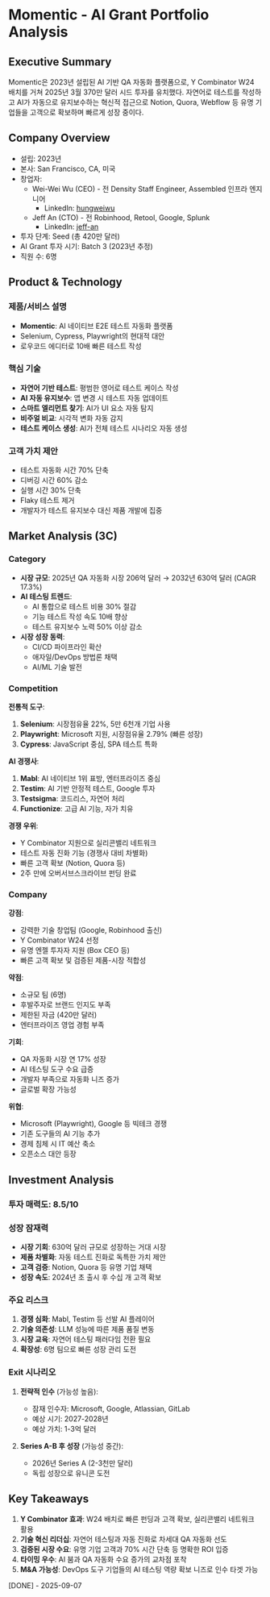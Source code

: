 # Momentic - AI Grant Portfolio Analysis

## Executive Summary
Momentic은 2023년 설립된 AI 기반 QA 자동화 플랫폼으로, Y Combinator W24 배치를 거쳐 2025년 3월 370만 달러 시드 투자를 유치했다. 자연어로 테스트를 작성하고 AI가 자동으로 유지보수하는 혁신적 접근으로 Notion, Quora, Webflow 등 유명 기업들을 고객으로 확보하며 빠르게 성장 중이다.

## Company Overview
- 설립: 2023년
- 본사: San Francisco, CA, 미국
- 창업자:
  - Wei-Wei Wu (CEO) - 전 Density Staff Engineer, Assembled 인프라 엔지니어
    - LinkedIn: [hungweiwu](https://www.linkedin.com/in/hungweiwu/)
  - Jeff An (CTO) - 전 Robinhood, Retool, Google, Splunk
    - LinkedIn: [jeff-an](https://www.linkedin.com/in/jeff-an/)
- 투자 단계: Seed (총 420만 달러)
- AI Grant 투자 시기: Batch 3 (2023년 추정)
- 직원 수: 6명

## Product & Technology
### 제품/서비스 설명
- **Momentic**: AI 네이티브 E2E 테스트 자동화 플랫폼
- Selenium, Cypress, Playwright의 현대적 대안
- 로우코드 에디터로 10배 빠른 테스트 작성

### 핵심 기술
- **자연어 기반 테스트**: 평범한 영어로 테스트 케이스 작성
- **AI 자동 유지보수**: 앱 변경 시 테스트 자동 업데이트
- **스마트 엘리먼트 찾기**: AI가 UI 요소 자동 탐지
- **비주얼 비교**: 시각적 변화 자동 감지
- **테스트 케이스 생성**: AI가 전체 테스트 시나리오 자동 생성

### 고객 가치 제안
- 테스트 자동화 시간 70% 단축
- 디버깅 시간 60% 감소
- 실행 시간 30% 단축
- Flaky 테스트 제거
- 개발자가 테스트 유지보수 대신 제품 개발에 집중

## Market Analysis (3C)
### Category
- **시장 규모**: 2025년 QA 자동화 시장 206억 달러 → 2032년 630억 달러 (CAGR 17.3%)
- **AI 테스팅 트렌드**:
  - AI 통합으로 테스트 비용 30% 절감
  - 기능 테스트 작성 속도 10배 향상
  - 테스트 유지보수 노력 50% 이상 감소
- **시장 성장 동력**:
  - CI/CD 파이프라인 확산
  - 애자일/DevOps 방법론 채택
  - AI/ML 기술 발전

### Competition
**전통적 도구**:
1. **Selenium**: 시장점유율 22%, 5만 6천개 기업 사용
2. **Playwright**: Microsoft 지원, 시장점유율 2.79% (빠른 성장)
3. **Cypress**: JavaScript 중심, SPA 테스트 특화

**AI 경쟁사**:
1. **Mabl**: AI 네이티브 1위 표방, 엔터프라이즈 중심
2. **Testim**: AI 기반 안정적 테스트, Google 투자
3. **Testsigma**: 코드리스, 자연어 처리
4. **Functionize**: 고급 AI 기능, 자가 치유

**경쟁 우위**:
- Y Combinator 지원으로 실리콘밸리 네트워크
- 테스트 자동 진화 기능 (경쟁사 대비 차별화)
- 빠른 고객 확보 (Notion, Quora 등)
- 2주 만에 오버서브스크라이브 펀딩 완료

### Company
**강점**:
- 강력한 기술 창업팀 (Google, Robinhood 출신)
- Y Combinator W24 선정
- 유명 엔젤 투자자 지원 (Box CEO 등)
- 빠른 고객 확보 및 검증된 제품-시장 적합성

**약점**:
- 소규모 팀 (6명)
- 후발주자로 브랜드 인지도 부족
- 제한된 자금 (420만 달러)
- 엔터프라이즈 영업 경험 부족

**기회**:
- QA 자동화 시장 연 17% 성장
- AI 테스팅 도구 수요 급증
- 개발자 부족으로 자동화 니즈 증가
- 글로벌 확장 가능성

**위협**:
- Microsoft (Playwright), Google 등 빅테크 경쟁
- 기존 도구들의 AI 기능 추가
- 경제 침체 시 IT 예산 축소
- 오픈소스 대안 등장

## Investment Analysis
### 투자 매력도: 8.5/10

### 성장 잠재력
- **시장 기회**: 630억 달러 규모로 성장하는 거대 시장
- **제품 차별화**: 자동 테스트 진화로 독특한 가치 제안
- **고객 검증**: Notion, Quora 등 유명 기업 채택
- **성장 속도**: 2024년 초 출시 후 수십 개 고객 확보

### 주요 리스크
1. **경쟁 심화**: Mabl, Testim 등 선발 AI 플레이어
2. **기술 의존성**: LLM 성능에 따른 제품 품질 변동
3. **시장 교육**: 자연어 테스팅 패러다임 전환 필요
4. **확장성**: 6명 팀으로 빠른 성장 관리 도전

### Exit 시나리오
1. **전략적 인수** (가능성 높음):
   - 잠재 인수자: Microsoft, Google, Atlassian, GitLab
   - 예상 시기: 2027-2028년
   - 예상 가치: 1-3억 달러

2. **Series A-B 후 성장** (가능성 중간):
   - 2026년 Series A (2-3천만 달러)
   - 독립 성장으로 유니콘 도전

## Key Takeaways
1. **Y Combinator 효과**: W24 배치로 빠른 펀딩과 고객 확보, 실리콘밸리 네트워크 활용
2. **기술 혁신 리더십**: 자연어 테스팅과 자동 진화로 차세대 QA 자동화 선도
3. **검증된 시장 수요**: 유명 기업 고객과 70% 시간 단축 등 명확한 ROI 입증
4. **타이밍 우수**: AI 붐과 QA 자동화 수요 증가의 교차점 포착
5. **M&A 가능성**: DevOps 도구 기업들의 AI 테스팅 역량 확보 니즈로 인수 타겟 가능

[DONE] - 2025-09-07